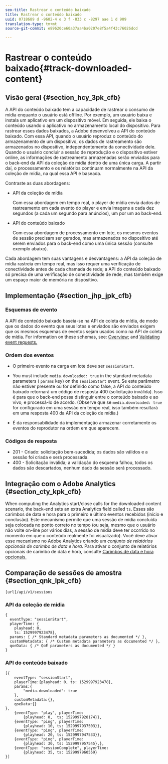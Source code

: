 ```yaml
---
seo-title: Rastrear o conteúdo baixado
title: Rastrear o conteúdo baixado
uuid: 0718689 d -9602-4 e 3 f -833 c -8297 aae 1 d 909
translation-type: tm+mt
source-git-commit: e89620ce60a37aa4ba0207e8f5a4f43c76026dcd

---
```



# Rastrear o conteúdo baixado{#track-downloaded-content}

## Visão geral {#section_hcy_3pk_cfb}

A API do conteúdo baixado tem a capacidade de rastrear o consumo de mídia enquanto o usuário está offline. Por exemplo, um usuário baixa e instala um aplicativo em um dispositivo móvel. Em seguida, ele baixa o conteúdo usando o aplicativo no armazenamento local do dispositivo. Para rastrear esses dados baixados, a Adobe desenvolveu a API do conteúdo baixado. Com essa API, quando o usuário reproduz o conteúdo do armazenamento de um dispositivo, os dados de rastreamento são armazenados no dispositivo, independentemente da conectividade dele. Quando o usuário concluir a sessão de reprodução e o dispositivo estiver online, as informações de rastreamento armazenadas serão enviadas para o back-end da API da coleção de mídia dentro de uma única carga. A partir daí, o processamento e os relatórios continuam normalmente na API da coleção de mídia, na qual essa API é baseada.

Contraste as duas abordagens:

* API da coleção de mídia

   Com essa abordagem em tempo real, o player de mídia envia dados de rastreamento em cada evento do player e envia imagens a cada dez segundos (a cada um segundo para anúncios), um por um ao back-end.

* API do conteúdo baixado

   Com essa abordagem de processamento em lote, os mesmos eventos de sessão precisam ser gerados, mas armazenados no dispositivo até serem enviados para o back-end como uma única sessão (consulte exemplo abaixo).

Cada abordagem tem suas vantagens e desvantagens: a API da coleção de mídia rastreia em tempo real, mas isso requer uma verificação de conectividade antes de cada chamada de rede; a API do conteúdo baixado só precisa de uma verificação de conectividade de rede, mas também exige um espaço maior de memória no dispositivo.

## Implementação {#section_jhp_jpk_cfb}

### Esquemas de evento

A API de conteúdo baixado baseia-se na API de coleta de mídia, de modo que os dados do evento que seus lotes e enviados são enviados exigem que os mesmos esquemas de eventos sejam usados como na API de coleta de mídia. For information on these schemas, see: [Overview;](/help/media-collection-api/mc-api-overview.md) and [Validating event requests.](/help/media-collection-api/mc-api-impl/mc-api-validate-reqs.md)

### Ordem dos eventos

* O primeiro evento na carga em lote deve ser `sessionStart`.
* You must include `media.downloaded: true` in the standard metadata parameters ( `params` key) on the `sessionStart` event. Se este parâmetro não estiver presente ou for definido como false, a API do conteúdo baixado retornará um código de resposta 400 (solicitação inválida). Isso é para que o back-end possa distinguir entre o conteúdo baixado e ao vivo, e processá-lo de acordo. (Observe que se `media.downloaded: true` for configurado em uma sessão em tempo real, isso também resultará em uma resposta 400 da API da coleção de mídia.)

* É da responsabilidade da implementação armazenar corretamente os eventos do reprodutor na ordem em que aparecem.

### Códigos de resposta

* 201 - Criado: solicitação bem-sucedida; os dados são válidos e a sessão foi criada e será processada.
* 400 - Solicitação inválida; a validação do esquema falhou, todos os dados são descartados, nenhum dado da sessão será processado.

## Integração com o Adobe Analytics {#section_cty_kpk_cfb}

When computing the Analytics start/close calls for the downloaded content scenario, the back-end sets an extra Analytics field called `ts`. Esses são carimbos de data e hora para o primeiro e último eventos recebidos (início e conclusão). Este mecanismo permite que uma sessão de mídia concluída seja colocada no ponto correto no tempo (ou seja, mesmo que o usuário não volte on-line por vários dias, a sessão de mídia deve ter ocorrido no momento em que o conteúdo realmente foi visualizado). Você deve ativar esse mecanismo no Adobe Analytics criando um *conjunto de relatórios opcionais de carimbo de data e hora*. Para ativar o conjunto de relatórios opcionais de carimbo de data e hora, consulte [Carimbos de data e hora opcionais.](https://marketing.adobe.com/resources/help/en_US/reference/timestamp-optional.html)

## Comparação de sessões de amostra {#section_qnk_lpk_cfb}

```
[url]/api/v1/sessions
```

### API da coleção de mídia

```
{ 
  eventType: "sessionStart", 
  playerTime: { 
    playhead: 0,  
    ts: 1529997923478},  
  params: { /* Standard metadata parameters as documented */ },  
  customMetadata: { /* Custom metadata parameters as documented */ },  
  qoeData: { /* QoE parameters as documented */ } 
}
```

### API do conteúdo baixado

```
[{ 
    eventType: "sessionStart", 
    playerTime:{playhead: 0, ts: 1529997923478},  
    params:{
        "media.downloaded": true
    }, 
    customMetadata:{},  
    qoeData:{} 
}, 
    {eventType: "play", playerTime:
        {playhead: 0,  ts: 1529997928174}}, 
    {eventType: "ping", playerTime:
        {playhead: 10, ts: 1529997937503}}, 
    {eventType: "ping", playerTime:
        {playhead: 20, ts: 1529997947533}}, 
    {eventType: "ping", playerTime:
        {playhead: 30, ts: 1529997957545},}, 
    {eventType: "sessionComplete", playerTime:
        {playhead: 35, ts: 1529997960559} 
}]
```

